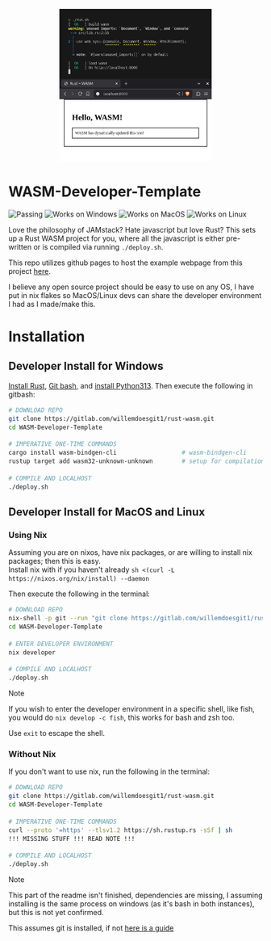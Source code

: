 <p align="center">
  <img width="60%" src="header.png">
</p>

# WASM-Developer-Template
![Passing](https://img.shields.io/badge/Build-Passing-green)
![Works on Windows](https://img.shields.io/badge/Works_on-Windows-green)
![Works on MacOS](https://img.shields.io/badge/Works_on-Macos-green)
![Works on Linux](https://img.shields.io/badge/Works_on-Linux-green)

Love the philosophy of JAMstack? Hate javascript but love Rust?
This sets up a Rust WASM project for you, where all the javascript is either pre-written or is compiled via running `./deploy.sh`.

This repo utilizes github pages to host the example webpage from this project [here](https://willemdoesit.github.io/WASM-Developer-Template/web/index).

I believe any open source project should be easy to use on any OS, I have put in nix flakes so MacOS/Linux devs can share the developer environment I had as I made/make this.

# Installation

## Developer Install for Windows
[Install Rust](https://www.rust-lang.org/tools/install), [Git bash](https://git-scm.com/downloads/win), and [install Python313](https://www.python.org/downloads/).
Then execute the following in gitbash:

```bash
# DOWNLOAD REPO
git clone https://gitlab.com/willemdoesgit1/rust-wasm.git
cd WASM-Developer-Template

# IMPERATIVE ONE-TIME COMMANDS
cargo install wasm-bindgen-cli                  # wasm-bindgen-cli
rustup target add wasm32-unknown-unknown        # setup for compilation

# COMPILE AND LOCALHOST
./deploy.sh
```


## Developer Install for MacOS and Linux
### Using Nix
Assuming you are on nixos, have nix packages, or are willing to install nix packages; then this is easy. <br>
Install nix with if you haven't already `sh <(curl -L https://nixos.org/nix/install) --daemon`

Then execute the following in the terminal:
```bash
# DOWNLOAD REPO
nix-shell -p git --run "git clone https://gitlab.com/willemdoesgit1/rust-wasm.git" 
cd WASM-Developer-Template

# ENTER DEVELOPER ENVIRONMENT
nix developer

# COMPILE AND LOCALHOST
./deploy.sh
```

> [!NOTE]
> If you wish to enter the developer environment in a specific shell, like fish, you would do `nix develop -c fish`, this works for bash and zsh too.
>
> Use `exit` to escape the shell.

### Without Nix 
If you don't want to use nix, run the following in the terminal:

```bash
# DOWNLOAD REPO
git clone https://gitlab.com/willemdoesgit1/rust-wasm.git
cd WASM-Developer-Template

# IMPERATIVE ONE-TIME COMMANDS
curl --proto '=https' --tlsv1.2 https://sh.rustup.rs -sSf | sh
!!! MISSING STUFF !!! READ NOTE !!!

# COMPILE AND LOCALHOST
./deploy.sh
```

> [!NOTE]
> This part of the readme isn't finished, dependencies are missing, I assuming installing is the same process on windows (as it's bash in both instances), but this is not yet confirmed.
>
> This assumes git is installed, if not [here is a guide](https://git-scm.com/downloads/linux)
